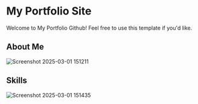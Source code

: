 # My Portfolio Site

Welcome to My Portfolio Github! Feel free to use this template if you'd like. 

## About Me
![Screenshot 2025-03-01 151211](https://github.com/user-attachments/assets/b0ad534e-dc7d-4e34-841b-d182ea3ec6f0)

## Skills

![Screenshot 2025-03-01 151435](https://github.com/user-attachments/assets/4cd1f579-cd95-43f8-b8a0-edfe66c0e9e1)
